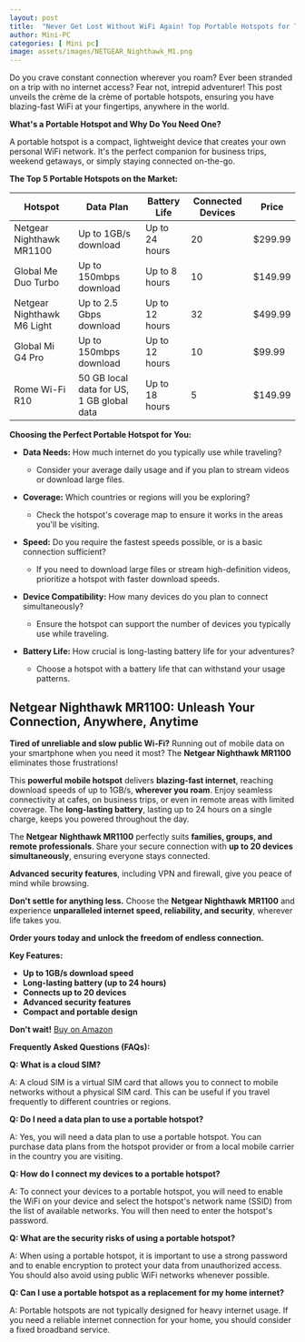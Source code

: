 ```yaml
---
layout: post
title:  "Never Get Lost Without WiFi Again! Top Portable Hotspots for Travelers "
author: Mini-PC
categories: [ Mini pc]
image: assets/images/NETGEAR_Nighthawk_M1.png
--- 
```


Do you crave constant connection wherever you roam? Ever been stranded on a trip with no internet access? Fear not, intrepid adventurer! This post unveils the crème de la crème of portable hotspots, ensuring you have blazing-fast WiFi at your fingertips, anywhere in the world.

**What's a Portable Hotspot and Why Do You Need One?**

A portable hotspot is a compact, lightweight device that creates your own personal WiFi network. It's the perfect companion for business trips, weekend getaways, or simply staying connected on-the-go.

**The Top 5 Portable Hotspots on the Market:**

| Hotspot | Data Plan | Battery Life | Connected Devices | Price |
|---|---|---|---|---|
| Netgear Nighthawk MR1100 | Up to 1GB/s download | Up to 24 hours | 20 | $299.99 |
| Global Me Duo Turbo | Up to 150mbps download | Up to 8 hours | 10 | $149.99 |
| Netgear Nighthawk M6 Light | Up to 2.5 Gbps download | Up to 12 hours | 32 | $499.99 |
| Global Mi G4 Pro | Up to 150mbps download | Up to 12 hours | 10 | $99.99 |
| Rome Wi-Fi R10 | 50 GB local data for US, 1 GB global data | Up to 18 hours | 5 | $149.99 |

**Choosing the Perfect Portable Hotspot for You:**

* **Data Needs:** How much internet do you typically use while traveling?
    * Consider your average daily usage and if you plan to stream videos or download large files.

* **Coverage:** Which countries or regions will you be exploring?
    * Check the hotspot's coverage map to ensure it works in the areas you'll be visiting.

* **Speed:** Do you require the fastest speeds possible, or is a basic connection sufficient?
    * If you need to download large files or stream high-definition videos, prioritize a hotspot with faster download speeds.

* **Device Compatibility:** How many devices do you plan to connect simultaneously?
    * Ensure the hotspot can support the number of devices you typically use while traveling.

* **Battery Life:** How crucial is long-lasting battery life for your adventures?
    * Choose a hotspot with a battery life that can withstand your usage patterns.


## Netgear Nighthawk MR1100: Unleash Your Connection, Anywhere, Anytime

**Tired of unreliable and slow public Wi-Fi?**  Running out of mobile data on your smartphone when you need it most?  The **Netgear Nighthawk MR1100** eliminates those frustrations!

This **powerful mobile hotspot** delivers **blazing-fast internet**, reaching download speeds of up to 1GB/s, **wherever you roam**.  Enjoy seamless connectivity at cafes, on business trips, or even in remote areas with limited coverage.  The **long-lasting battery**, lasting up to 24 hours on a single charge, keeps you powered throughout the day.

The **Netgear Nighthawk MR1100** perfectly suits **families, groups, and remote professionals**.  Share your secure connection with **up to 20 devices simultaneously**, ensuring everyone stays connected. 

**Advanced security features**, including VPN and firewall, give you peace of mind while browsing.  

**Don't settle for anything less.**  Choose the **Netgear Nighthawk MR1100** and experience **unparalleled internet speed, reliability, and security**, wherever life takes you.

**Order yours today and unlock the freedom of endless connection.**

**Key Features:**

* **Up to 1GB/s download speed**
* **Long-lasting battery (up to 24 hours)**
* **Connects up to 20 devices**
* **Advanced security features**
* **Compact and portable design**

**Don't wait!**  [Buy on Amazon](https://amzn.to/3Us4Kkj)


**Frequently Asked Questions (FAQs):**

**Q: What is a cloud SIM?**

A: A cloud SIM is a virtual SIM card that allows you to connect to mobile networks without a physical SIM card. This can be useful if you travel frequently to different countries or regions.

**Q: Do I need a data plan to use a portable hotspot?**

A: Yes, you will need a data plan to use a portable hotspot. You can purchase data plans from the hotspot provider or from a local mobile carrier in the country you are visiting.

**Q: How do I connect my devices to a portable hotspot?**

A: To connect your devices to a portable hotspot, you will need to enable the WiFi on your device and select the hotspot's network name (SSID) from the list of available networks. You will then need to enter the hotspot's password.

**Q: What are the security risks of using a portable hotspot?**

A: When using a portable hotspot, it is important to use a strong password and to enable encryption to protect your data from unauthorized access. You should also avoid using public WiFi networks whenever possible.

**Q: Can I use a portable hotspot as a replacement for my home internet?**

A: Portable hotspots are not typically designed for heavy internet usage. If you need a reliable internet connection for your home, you should consider a fixed broadband service.

